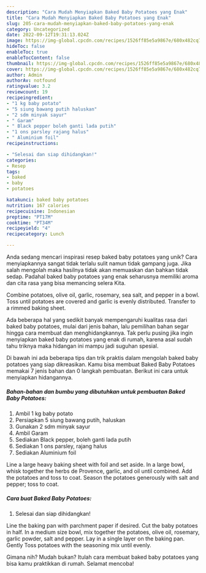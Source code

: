```yaml
---
description: "Cara Mudah Menyiapkan Baked Baby Potatoes yang Enak"
title: "Cara Mudah Menyiapkan Baked Baby Potatoes yang Enak"
slug: 205-cara-mudah-menyiapkan-baked-baby-potatoes-yang-enak
category: Uncategorized
date: 2022-09-12T19:31:13.024Z
image: https://img-global.cpcdn.com/recipes/1526ff85e5a9867e/680x482cq70/baked-baby-potatoes-foto-resep-utama.jpg
hideToc: false
enableToc: true
enableTocContent: false
thumbnail: https://img-global.cpcdn.com/recipes/1526ff85e5a9867e/680x482cq70/baked-baby-potatoes-foto-resep-utama.jpg
cover: https://img-global.cpcdn.com/recipes/1526ff85e5a9867e/680x482cq70/baked-baby-potatoes-foto-resep-utama.jpg
author: Admin
authorAv: notfound
ratingvalue: 3.2
reviewcount: 19
recipeingredient:
- "1 kg baby potato"
- "5 siung bawang putih haluskan"
- "2 sdm minyak sayur"
- " Garam"
- " Black pepper boleh ganti lada putih"
- "1 ons parsley rajang halus"
- " Aluminium foil"
recipeinstructions:

- "Selesai dan siap dihidangkan!"
categories:
- Resep
tags:
- baked
- baby
- potatoes

katakunci: baked baby potatoes 
nutrition: 167 calories
recipecuisine: Indonesian
preptime: "PT17M"
cooktime: "PT34M"
recipeyield: "4"
recipecategory: Lunch

---
```





Anda sedang mencari inspirasi resep baked baby potatoes yang unik? Cara menyiapkannya sangat tidak terlalu sulit namun tidak gampang juga. Jika salah mengolah maka hasilnya tidak akan memuaskan dan bahkan tidak sedap. Padahal baked baby potatoes yang enak seharusnya memiliki aroma dan cita rasa yang bisa memancing selera Kita.





Combine potatoes, olive oil, garlic, rosemary, sea salt, and pepper in a bowl. Toss until potatoes are covered and garlic is evenly distributed. Transfer to a rimmed baking sheet.

Ada beberapa hal yang sedikit banyak mempengaruhi kualitas rasa dari baked baby potatoes, mulai dari jenis bahan, lalu pemilihan bahan segar hingga cara membuat dan menghidangkannya. Tak perlu pusing jika ingin menyiapkan baked baby potatoes yang enak di rumah, karena asal sudah tahu triknya maka hidangan ini mampu jadi suguhan spesial.






Di bawah ini ada beberapa tips dan trik praktis dalam mengolah baked baby potatoes yang siap dikreasikan. Kamu bisa membuat Baked Baby Potatoes memakai 7 jenis bahan dan 0 langkah pembuatan. Berikut ini cara untuk menyiapkan hidangannya.

<!--inarticleads1-->

##### Bahan-bahan dan bumbu yang dibutuhkan untuk pembuatan Baked Baby Potatoes:

1. Ambil 1 kg baby potato
1. Persiapkan 5 siung bawang putih, haluskan
1. Gunakan 2 sdm minyak sayur
1. Ambil  Garam
1. Sediakan  Black pepper, boleh ganti lada putih
1. Sediakan 1 ons parsley, rajang halus
1. Sediakan  Aluminium foil


Line a large heavy baking sheet with foil and set aside. In a large bowl, whisk together the herbs de Provence, garlic, and oil until combined. Add the potatoes and toss to coat. Season the potatoes generously with salt and pepper; toss to coat. 

<!--inarticleads2-->

##### Cara buat Baked Baby Potatoes:


1. Selesai dan siap dihidangkan!

Line the baking pan with parchment paper if desired. Cut the baby potatoes in half. In a medium size bowl, mix together the potatoes, olive oil, rosemary, garlic powder, salt and pepper. Lay in a single layer on the baking pan. Gently Toss potatoes with the seasoning mix until evenly. 

Gimana nih? Mudah bukan? Itulah cara membuat baked baby potatoes yang bisa kamu praktikkan di rumah. Selamat mencoba!
